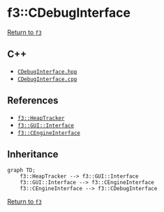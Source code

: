 # f3::CDebugInterface

[Return to `f3`](/docs/f3.md)

## C++

- [`CDebugInterface.hpp`](/src/f3/CDebugInterface.hpp)
- [`CDebugInterface.cpp`](/src/f3/CDebugInterface.cpp)

## References

- [`f3::HeapTracker`](/docs/f3/HeapTracker.md)
- [`f3::GUI::Interface`](/docs/f3/GUI/Interface.md)
- [`f3::CEngineInterface`](/docs/f3/CEngineInterface.md)

## Inheritance

```mermaid
graph TD;
    f3::HeapTracker --> f3::GUI::Interface
    f3::GUI::Interface --> f3::CEngineInterface
    f3::CEngineInterface --> f3::CDebugInterface
```

[Return to `f3`](/docs/f3.md)